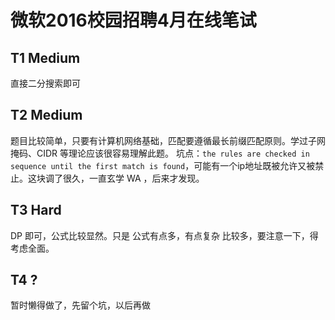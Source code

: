 # 微软2016校园招聘4月在线笔试

## T1 Medium

直接二分搜索即可

## T2 Medium

题目比较简单，只要有计算机网络基础，匹配要遵循最长前缀匹配原则。学过子网掩码、CIDR 等理论应该很容易理解此题。
坑点：`the rules are checked in sequence until the first match is found`，可能有一个ip地址既被允许又被禁止。这块调了很久，一直玄学 WA ，后来才发现。

## T3 Hard

DP 即可，公式比较显然。只是 公式有点多，有点复杂 比较多，要注意一下，得考虑全面。

## T4 ?

暂时懒得做了，先留个坑，以后再做
